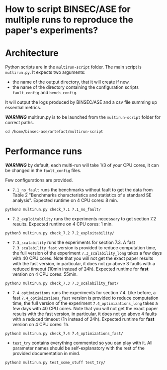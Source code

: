 How to script BINSEC/ASE for multiple runs to reproduce the paper's experiments?
===

# Architecture

Python scripts are in the `multirun-script` folder. The main script is `mutlirun.py`. It expects two arguments: 
- the name of the output directory, that it will create if new.
- the name of the directory containing the configuration scripts `fault_config` and `bench_config`.

It will output the logs produced by BINSEC/ASE and a csv file summing up essential metrics.

***WARNING*** multirun.py is to be launched from the `multirun-script` folder for correct paths.
```
cd /home/binsec-ase/artefact/multirun-script
```


# Performance runs

***WARNING*** by default, each multi-run will take 1/3 of your CPU cores, it can be changed in the `fault_config` files.

Few configurations are provided.

- `7.1_no_fault` runs the benchmarks without fault to get the data from Table 2 "Benchmarks characteristics and statistics of a standard SE analysis". Expected runtime on 4 CPU cores: 8 min.
```
python3 multirun.py check_7.1 7.1_no_fault/
```

- `7.2_exploitability` runs the experiments necessary to get section 7.2 results. Expected runtime on 4 CPU cores: 1 min.
```
python3 multirun.py check_7.2 7.2_exploitability/
```

- `7.3_scalability` runs the experiments for section 7.3. A fast `7.3_scalability_fast` version is provided to reduce computation time, the full version of the experiment `7.3_scalability_long` takes a few days with 40 CPU cores. Note that you will not get the exact paper results with the fast version, in particular, it does not go above 3 faults with a reduced timeout (10min instead of 24h). Expected runtime for **fast** version on 4 CPU cores: 55min.
```
python3 multirun.py check_7.3 7.3_scalability_fast/
```

- `7.4_optimizations` runs the experiments for section 7.4. Like before, a fast `7.4_optimizations_fast` version is provided to reduce computation time, the full version of the experiment `7.4_optimizations_long` takes a few days with 40 CPU cores. Note that you will not get the exact paper results with the fast version, in particular, it does not go above 4 faults with a reduced timeout (1h instead of 24h). Expected runtime for **fast** version on 4 CPU cores: 1h.
```
python3 multirun.py check_7.4 7.4_optimizations_fast/
```

- `test_try` contains everything commented so you can play with it. All parameter names should be self-explanatory with the rest of the provided documentation in mind.
```
python3 multirun.py test_some_stuff test_try/
```
